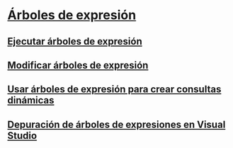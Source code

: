 # [Árboles de expresión](index.md)
## [Ejecutar árboles de expresión](how-to-execute-expression-trees.md)
## [Modificar árboles de expresión](how-to-modify-expression-trees.md)
## [Usar árboles de expresión para crear consultas dinámicas](how-to-use-expression-trees-to-build-dynamic-queries.md)
## [Depuración de árboles de expresiones en Visual Studio](debugging-expression-trees-in-visual-studio.md)
